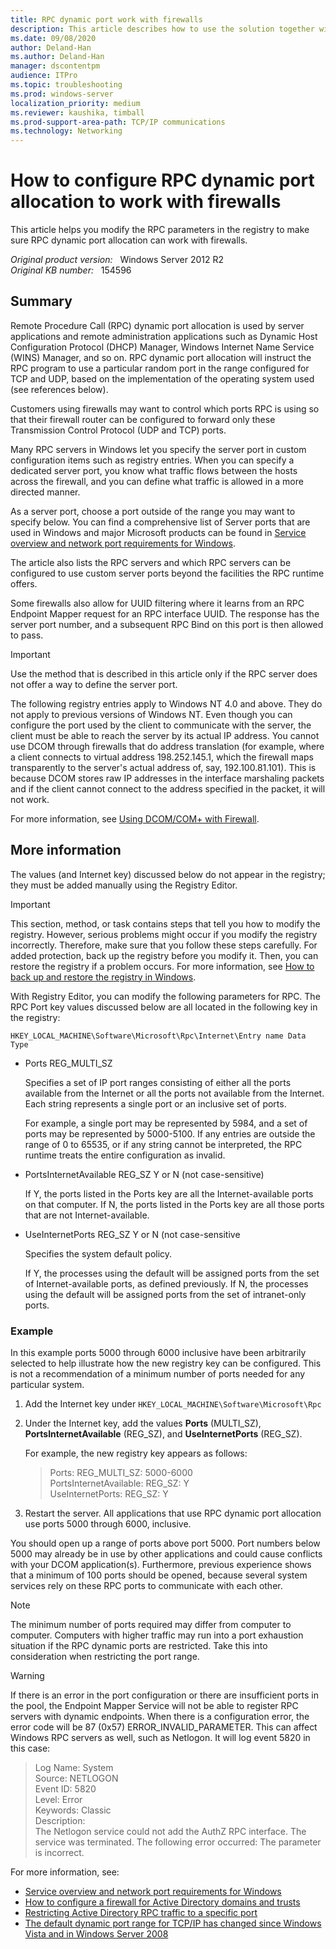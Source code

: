 ```yaml
---
title: RPC dynamic port work with firewalls
description: This article describes how to use the solution together with a firewall when configuring RPC dynamic port allocation.
ms.date: 09/08/2020
author: Deland-Han
ms.author: Deland-Han
manager: dscontentpm
audience: ITPro
ms.topic: troubleshooting
ms.prod: windows-server
localization_priority: medium
ms.reviewer: kaushika, timball
ms.prod-support-area-path: TCP/IP communications
ms.technology: Networking
---
```

# How to configure RPC dynamic port allocation to work with firewalls

This article helps you modify the RPC parameters in the registry to make sure RPC dynamic port allocation can work with firewalls.

_Original product version:_ &nbsp; Windows Server 2012 R2  
_Original KB number:_ &nbsp; 154596

## Summary

Remote Procedure Call (RPC) dynamic port allocation is used by server applications and remote administration applications such as Dynamic Host Configuration Protocol (DHCP) Manager, Windows Internet Name Service (WINS) Manager, and so on. RPC dynamic port allocation will instruct the RPC program to use a particular random port in the range configured for TCP and UDP, based on the implementation of the operating system used (see references below).

Customers using firewalls may want to control which ports RPC is using so that their firewall router can be configured to forward only these Transmission Control Protocol (UDP and TCP) ports.

Many RPC servers in Windows let you specify the server port in custom configuration items such as registry entries. When you can specify a dedicated server port, you know what traffic flows between the hosts across the firewall, and you can define what traffic is allowed in a more directed manner.

As a server port, choose a port outside of the range you may want to specify below. You can find a comprehensive list of Server ports that are used in Windows and major Microsoft products can be found in [Service overview and network port requirements for Windows](service-overview-and-network-port-requirements.md).

The article also lists the RPC servers and which RPC servers can be configured to use custom server ports beyond the facilities the RPC runtime offers.

Some firewalls also allow for UUID filtering where it learns from an RPC Endpoint Mapper request for an RPC interface UUID. The response has the server port number, and a subsequent RPC Bind on this port is then allowed to pass.

> [!IMPORTANT]
> Use the method that is described in this article only if the RPC server does not offer a way to define the server port.

The following registry entries apply to Windows NT 4.0 and above. They do not apply to previous versions of Windows NT. Even though you can configure the port used by the client to communicate with the server, the client must be able to reach the server by its actual IP address. You cannot use DCOM through firewalls that do address translation (for example, where a client connects to virtual address 198.252.145.1, which the firewall maps transparently to the server's actual address of, say, 192.100.81.101). This is because DCOM stores raw IP addresses in the interface marshaling packets and if the client cannot connect to the address specified in the packet, it will not work.

For more information, see [Using DCOM/COM+ with Firewall](https://social.msdn.microsoft.com/forums/en-US/6809c825-b4f9-4176-a172-c028ff1eafab/using-dcomcom-with-firewall).

## More information

The values (and Internet key) discussed below do not appear in the registry; they must be added manually using the Registry Editor.

> [!IMPORTANT]
> This section, method, or task contains steps that tell you how to modify the registry. However, serious problems might occur if you modify the registry incorrectly. Therefore, make sure that you follow these steps carefully. For added protection, back up the registry before you modify it. Then, you can restore the registry if a problem occurs. For more information, see [How to back up and restore the registry in Windows](https://support.microsoft.com/help/322756).

With Registry Editor, you can modify the following parameters for RPC. The RPC Port key values discussed below are all located in the following key in the registry:

`HKEY_LOCAL_MACHINE\Software\Microsoft\Rpc\Internet\Entry name Data Type`

- Ports REG_MULTI_SZ

  Specifies a set of IP port ranges consisting of either all the ports available from the Internet or all the ports not available from the Internet. Each string represents a single port or an inclusive set of ports.

  For example, a single port may be represented by 5984, and a set of ports may be represented by 5000-5100. If any entries are outside the range of 0 to 65535, or if any string cannot be interpreted, the RPC runtime treats the entire configuration as invalid.

- PortsInternetAvailable REG_SZ Y or N (not case-sensitive)

  If Y, the ports listed in the Ports key are all the Internet-available ports on that computer. If N, the ports listed in the Ports key are all those ports that are not Internet-available.

- UseInternetPorts REG_SZ Y or N (not case-sensitive

  Specifies the system default policy.

  If Y, the processes using the default will be assigned ports from the set of Internet-available ports, as defined previously.
  If N, the processes using the default will be assigned ports from the set of intranet-only ports.

### Example

In this example ports 5000 through 6000 inclusive have been arbitrarily selected to help illustrate how the new registry key can be configured. This is not a recommendation of a minimum number of ports needed for any particular system.

1. Add the Internet key under `HKEY_LOCAL_MACHINE\Software\Microsoft\Rpc`
2. Under the Internet key, add the values **Ports** (MULTI_SZ), **PortsInternetAvailable** (REG_SZ), and **UseInternetPorts** (REG_SZ).

    For example, the new registry key appears as follows:

    > Ports: REG_MULTI_SZ: 5000-6000  
    PortsInternetAvailable: REG_SZ: Y  
    UseInternetPorts: REG_SZ: Y

3. Restart the server. All applications that use RPC dynamic port allocation use ports 5000 through 6000, inclusive.

You should open up a range of ports above port 5000. Port numbers below 5000 may already be in use by other applications and could cause conflicts with your DCOM application(s). Furthermore, previous experience shows that a minimum of 100 ports should be opened, because several system services rely on these RPC ports to communicate with each other.

> [!NOTE]
> The minimum number of ports required may differ from computer to computer. Computers with higher traffic may run into a port exhaustion situation if the RPC dynamic ports are restricted. Take this into consideration when restricting the port range.

> [!WARNING]
> If there is an error in the port configuration or there are insufficient ports in the pool, the Endpoint Mapper Service will not be able to register RPC servers with dynamic endpoints. When there is a configuration error, the error code will be 87 (0x57) ERROR_INVALID_PARAMETER. This can affect Windows RPC servers as well, such as Netlogon. It will log event 5820 in this case:

> Log Name: System  
Source: NETLOGON  
Event ID: 5820  
Level: Error  
Keywords: Classic  
Description:  
The Netlogon service could not add the AuthZ RPC interface. The service was terminated. The following error occurred: The parameter is incorrect.

For more information, see:

- [Service overview and network port requirements for Windows](https://support.microsoft.com/help/832017)
- [How to configure a firewall for Active Directory domains and trusts](https://support.microsoft.com/help/179442)
- [Restricting Active Directory RPC traffic to a specific port](https://support.microsoft.com/help/224196)
- [The default dynamic port range for TCP/IP has changed since Windows Vista and in Windows Server 2008](https://support.microsoft.com/help/929851)
